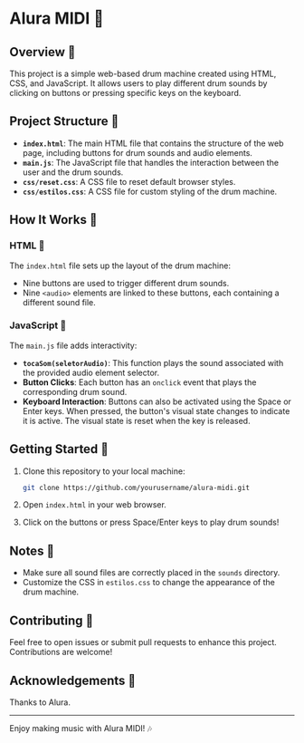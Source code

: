 # Alura MIDI 🎵

## Overview 🎹

This project is a simple web-based drum machine created using HTML, CSS, and JavaScript. It allows users to play different drum sounds by clicking on buttons or pressing specific keys on the keyboard.

## Project Structure 📂

- **`index.html`**: The main HTML file that contains the structure of the web page, including buttons for drum sounds and audio elements.
- **`main.js`**: The JavaScript file that handles the interaction between the user and the drum sounds.
- **`css/reset.css`**: A CSS file to reset default browser styles.
- **`css/estilos.css`**: A CSS file for custom styling of the drum machine.

## How It Works 🚀

### HTML 📝

The `index.html` file sets up the layout of the drum machine:
- Nine buttons are used to trigger different drum sounds.
- Nine `<audio>` elements are linked to these buttons, each containing a different sound file.

### JavaScript 🔧

The `main.js` file adds interactivity:
- **`tocaSom(seletorAudio)`**: This function plays the sound associated with the provided audio element selector.
- **Button Clicks**: Each button has an `onclick` event that plays the corresponding drum sound.
- **Keyboard Interaction**: Buttons can also be activated using the Space or Enter keys. When pressed, the button's visual state changes to indicate it is active. The visual state is reset when the key is released.

## Getting Started 🏁

1. Clone this repository to your local machine:
    ```bash
    git clone https://github.com/yourusername/alura-midi.git
    ```

2. Open `index.html` in your web browser.

3. Click on the buttons or press Space/Enter keys to play drum sounds!

## Notes 📝

- Make sure all sound files are correctly placed in the `sounds` directory.
- Customize the CSS in `estilos.css` to change the appearance of the drum machine.

## Contributing 🤝

Feel free to open issues or submit pull requests to enhance this project. Contributions are welcome!

## Acknowledgements 🙌

Thanks to Alura.

---

Enjoy making music with Alura MIDI! 🎶